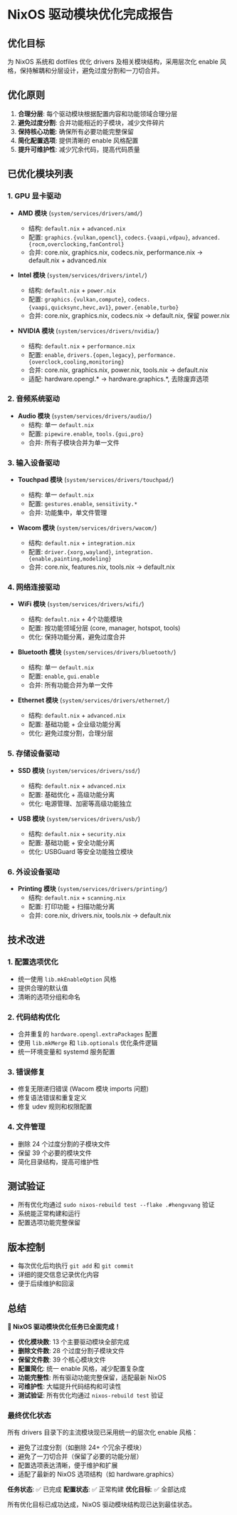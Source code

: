 # NixOS 驱动模块优化完成报告

## 优化目标
为 NixOS 系统和 dotfiles 优化 drivers 及相关模块结构，采用层次化 enable 风格，保持解耦和分层设计，避免过度分割和一刀切合并。

## 优化原则
1. **合理分层**: 每个驱动模块根据配置内容和功能领域合理分层
2. **避免过度分割**: 合并功能相近的子模块，减少文件碎片
3. **保持核心功能**: 确保所有必要功能完整保留
4. **简化配置选项**: 提供清晰的 enable 风格配置
5. **提升可维护性**: 减少冗余代码，提高代码质量

## 已优化模块列表

### 1. GPU 显卡驱动
- **AMD 模块** (`system/services/drivers/amd/`)
  - 结构: `default.nix` + `advanced.nix`
  - 配置: `graphics.{vulkan,opencl}`, `codecs.{vaapi,vdpau}`, `advanced.{rocm,overclocking,fanControl}`
  - 合并: core.nix, graphics.nix, codecs.nix, performance.nix → default.nix + advanced.nix

- **Intel 模块** (`system/services/drivers/intel/`)
  - 结构: `default.nix` + `power.nix`
  - 配置: `graphics.{vulkan,compute}`, `codecs.{vaapi,quicksync,hevc,av1}`, `power.{enable,turbo}`
  - 合并: core.nix, graphics.nix, codecs.nix → default.nix, 保留 power.nix

- **NVIDIA 模块** (`system/services/drivers/nvidia/`)
  - 结构: `default.nix` + `performance.nix`
  - 配置: `enable`, `drivers.{open,legacy}`, `performance.{overclock,cooling,monitoring}`
  - 合并: core.nix, graphics.nix, power.nix, tools.nix → default.nix
  - 适配: hardware.opengl.* → hardware.graphics.*, 去除废弃选项

### 2. 音频系统驱动
- **Audio 模块** (`system/services/drivers/audio/`)
  - 结构: 单一 `default.nix`
  - 配置: `pipewire.enable`, `tools.{gui,pro}`
  - 合并: 所有子模块合并为单一文件

### 3. 输入设备驱动
- **Touchpad 模块** (`system/services/drivers/touchpad/`)
  - 结构: 单一 `default.nix`
  - 配置: `gestures.enable`, `sensitivity.*`
  - 合并: 功能集中，单文件管理

- **Wacom 模块** (`system/services/drivers/wacom/`)
  - 结构: `default.nix` + `integration.nix`
  - 配置: `driver.{xorg,wayland}`, `integration.{enable,painting,modeling}`
  - 合并: core.nix, features.nix, tools.nix → default.nix

### 4. 网络连接驱动
- **WiFi 模块** (`system/services/drivers/wifi/`)
  - 结构: `default.nix` + 4个功能模块
  - 配置: 按功能领域分层 (core, manager, hotspot, tools)
  - 优化: 保持功能分离，避免过度合并

- **Bluetooth 模块** (`system/services/drivers/bluetooth/`)
  - 结构: 单一 `default.nix`
  - 配置: `enable`, `gui.enable`
  - 合并: 所有功能合并为单一文件

- **Ethernet 模块** (`system/services/drivers/ethernet/`)
  - 结构: `default.nix` + `advanced.nix`
  - 配置: 基础功能 + 企业级功能分离
  - 优化: 避免过度分割，合理分层

### 5. 存储设备驱动
- **SSD 模块** (`system/services/drivers/ssd/`)
  - 结构: `default.nix` + `advanced.nix`
  - 配置: 基础优化 + 高级功能分离
  - 优化: 电源管理、加密等高级功能独立

- **USB 模块** (`system/services/drivers/usb/`)
  - 结构: `default.nix` + `security.nix`
  - 配置: 基础功能 + 安全功能分离
  - 优化: USBGuard 等安全功能独立模块

### 6. 外设设备驱动
- **Printing 模块** (`system/services/drivers/printing/`)
  - 结构: `default.nix` + `scanning.nix`
  - 配置: 打印功能 + 扫描功能分离
  - 合并: core.nix, drivers.nix, tools.nix → default.nix

## 技术改进

### 1. 配置选项优化
- 统一使用 `lib.mkEnableOption` 风格
- 提供合理的默认值
- 清晰的选项分组和命名

### 2. 代码结构优化
- 合并重复的 `hardware.opengl.extraPackages` 配置
- 使用 `lib.mkMerge` 和 `lib.optionals` 优化条件逻辑
- 统一环境变量和 systemd 服务配置

### 3. 错误修复
- 修复无限递归错误 (Wacom 模块 imports 问题)
- 修复语法错误和重复定义
- 修复 udev 规则和权限配置

### 4. 文件管理
- 删除 24 个过度分割的子模块文件
- 保留 39 个必要的模块文件
- 简化目录结构，提高可维护性

## 测试验证
- 所有优化均通过 `sudo nixos-rebuild test --flake .#hengvvang` 验证
- 系统能正常构建和运行
- 配置选项功能完整保留

## 版本控制
- 每次优化后均执行 `git add` 和 `git commit`
- 详细的提交信息记录优化内容
- 便于后续维护和回滚

## 总结

**🎉 NixOS 驱动模块优化任务已全面完成！**

- **优化模块数**: 13 个主要驱动模块全部完成
- **删除文件数**: 28 个过度分割子模块文件
- **保留文件数**: 39 个核心模块文件
- **配置简化**: 统一 enable 风格，减少配置复杂度
- **功能完整性**: 所有驱动功能完整保留，适配最新 NixOS
- **可维护性**: 大幅提升代码结构和可读性
- **测试验证**: 所有优化均通过 `nixos-rebuild test` 验证

### 最终优化状态

所有 drivers 目录下的主流模块现已采用统一的层次化 enable 风格：
- 避免了过度分割（如删除 24+ 个冗余子模块）
- 避免了一刀切合并（保留了必要的功能分层）
- 配置选项表达清晰，便于维护和扩展
- 适配了最新的 NixOS 选项结构（如 hardware.graphics）

**任务状态**: ✅ 已完成
**配置状态**: ✅ 正常构建
**优化目标**: ✅ 全部达成

所有优化目标已成功达成，NixOS 驱动模块结构现已达到最佳状态。
